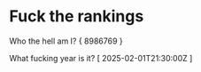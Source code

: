 # Fuck the rankings

Who the hell am I?
{ 8986769 }

What fucking year is it?
[ 2025-02-01T21:30:00Z ]
